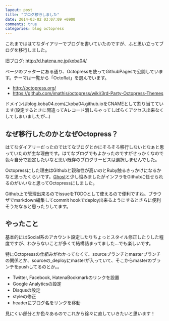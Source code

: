 ```yaml
---
layout: post
title: "ブログ移行しました"
date: 2014-03-02 03:07:09 +0900
comments: true
categories: blog octopress
---
```


これまでははてなダイアリーでブログを書いていたのですが、ふと思い立ってブログを移行しました。

旧ブログ: http://d.hatena.ne.jp/koba04/

<!-- more -->

ページのフッターにある通り、Octopressを使ってGithubPagesで公開しています。テーマは一覧から「Octoflat」を選んでいます。

* http://octopress.org/
* https://github.com/imathis/octopress/wiki/3rd-Party-Octopress-Themes

ドメインはblog.koba04.comにkoba04.github.ioをCNAMEとして割り当てています(設定するときに間違ってAレコード消しちゃってしばらくアクセス出来なくしてしまいましたが...)

## なぜ移行したのかとなぜOctopress？

はてなダイアリーだったのではてなブログとかにそろそろ移行しないとなぁと思っていたのが主な理由です。はてなブログでもよかったのですがせっかくなので色々自分で設定したいなと思い既存のブログサービスは選択しませんでした。

Octopressにした理由はGithubと親和性が高いのとRuby触るきっかけになるかなと思ったくらいです。[Ghost](https://ghost.org/)と少し悩みましたがインフラをGithubに任せられるのがいいなと思ってOctopressにしました。

Github上で管理出来るのでissueをTODOとして使えるので便利ですね。ブラウザでmarkdown編集してcommit hookでdeploy出来るようにするとさらに便利そうだなぁと思ったりしてます。

## やったこと

基本的にはSocial系のアカウント設定したりちょっとスタイル修正したりした程度ですが、わからないことが多くて結構詰まってました...でも楽しいです。

特にOctopressの仕組みがわかってなくて、sourceブランチとmasterブランチの関係とか、sourceの\_deployにmasterが入っていて、そこからmasterのブランチをpushしてるのとか。。

* Twitter, Facebook, HatenaBookmarkのリンクを設置
* Google Analyticsの設定
* Disqusの設定
* styleの修正
* headerにブログ名をリンクを移動


見にくい部分とか色々あるのでこれから徐々に直していきたいと思います！
